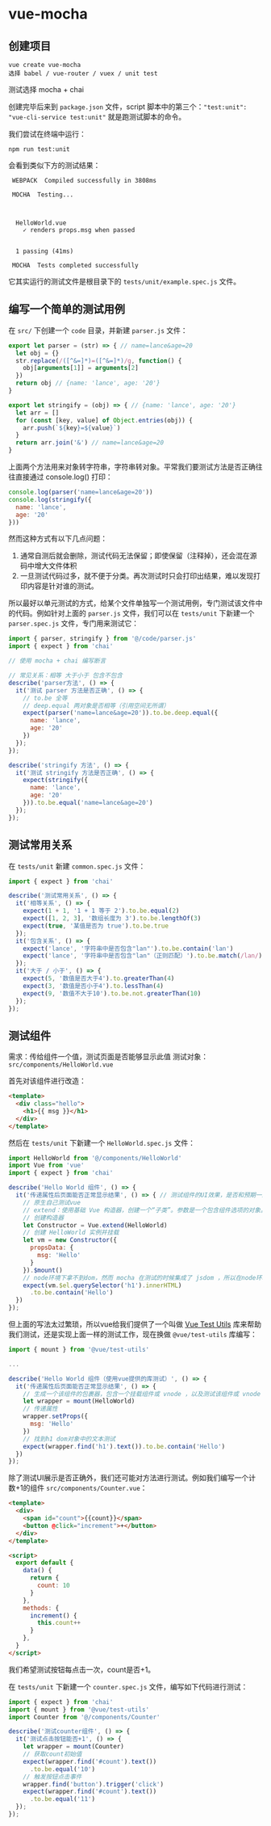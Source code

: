 # vue-mocha

## 创建项目

```shell
vue create vue-mocha
选择 babel / vue-router / vuex / unit test
```

测试选择 mocha + chai

创建完毕后来到 `package.json` 文件，script 脚本中的第三个：`"test:unit": "vue-cli-service test:unit"` 就是跑测试脚本的命令。

我们尝试在终端中运行：

```shell
npm run test:unit
```

会看到类似下方的测试结果：

```shell
 WEBPACK  Compiled successfully in 3808ms

 MOCHA  Testing...



  HelloWorld.vue
    ✓ renders props.msg when passed


  1 passing (41ms)

 MOCHA  Tests completed successfully
```

它其实运行的测试文件是根目录下的 `tests/unit/example.spec.js` 文件。

## 编写一个简单的测试用例

在 `src/` 下创建一个 `code` 目录，并新建 `parser.js` 文件：

```js
export let parser = (str) => { // name=lance&age=20
  let obj = {}
  str.replace(/([^&=]*)=([^&=]*)/g, function() {
    obj[arguments[1]] = arguments[2]
  })
  return obj // {name: 'lance', age: '20'}
}

export let stringify = (obj) => { // {name: 'lance', age: '20'}
  let arr = []
  for (const [key, value] of Object.entries(obj)) {
    arr.push(`${key}=${value}`)
  }
  return arr.join('&') // name=lance&age=20
}
```

上面两个方法用来对象转字符串，字符串转对象。平常我们要测试方法是否正确往往直接通过 console.log() 打印：

```js
console.log(parser('name=lance&age=20'))
console.log(stringify({
  name: 'lance',
  age: '20'
}))
```

然而这种方式有以下几点问题：

1. 通常自测后就会删除，测试代码无法保留；即使保留（注释掉），还会混在源码中增大文件体积
2. 一旦测试代码过多，就不便于分类。再次测试时只会打印出结果，难以发现打印内容是针对谁的测试。

所以最好以单元测试的方式，给某个文件单独写一个测试用例，专门测试该文件中的代码。例如针对上面的 `parser.js` 文件，我们可以在 `tests/unit` 下新建一个 `parser.spec.js` 文件，专门用来测试它：

```js
import { parser, stringify } from '@/code/parser.js'
import { expect } from 'chai'

// 使用 mocha + chai 编写断言

// 常见关系：相等 大于小于 包含不包含
describe('parser方法', () => {
  it('测试 parser 方法是否正确', () => {
    // to.be 全等
    // deep.equal 两对象是否相等（引用空间无所谓）
    expect(parser('name=lance&age=20')).to.be.deep.equal({
      name: 'lance',
      age: '20'
    })
  });
});

describe('stringify 方法', () => {
  it('测试 stringify 方法是否正确', () => {
    expect(stringify({
      name: 'lance',
      age: '20'
    })).to.be.equal('name=lance&age=20')
  });
});
```

## 测试常用关系

在 `tests/unit` 新建 `common.spec.js` 文件：

```js
import { expect } from 'chai'

describe('测试常用关系', () => {
  it('相等关系', () => {
    expect(1 + 1, '1 + 1 等于 2').to.be.equal(2)
    expect([1, 2, 3], '数组长度为 3').to.be.lengthOf(3)
    expect(true, '某值是否为 true').to.be.true
  });
  it('包含关系', () => {
    expect('lance', '字符串中是否包含"lan"').to.be.contain('lan')
    expect('lance', '字符串中是否包含"lan"（正则匹配）').to.be.match(/lan/)
  });
  it('大于 / 小于', () => {
    expect(5, '数值是否大于4').to.greaterThan(4)
    expect(3, '数值是否小于4').to.lessThan(4)
    expect(9, '数值不大于10').to.be.not.greaterThan(10)
  });
});
```

## 测试组件

需求：传给组件一个值，测试页面是否能够显示此值
测试对象：`src/components/HelloWorld.vue`

首先对该组件进行改造：

```html
<template>
  <div class="hello">
    <h1>{{ msg }}</h1>
  </div>
</template>
```

然后在 `tests/unit` 下新建一个 `HelloWorld.spec.js` 文件：

```js
import HelloWorld from '@/components/HelloWorld'
import Vue from 'vue'
import { expect } from 'chai'

describe('Hello World 组件', () => {
  it('传递属性后页面能否正常显示结果', () => { // 测试组件的UI效果，是否和预期一致
    // 原生自己测试vue
    // extend：使用基础 Vue 构造器，创建一个“子类”。参数是一个包含组件选项的对象。
    // 创建构造器
    let Constructor = Vue.extend(HelloWorld)
    // 创建 HelloWorld 实例并挂载
    let vm = new Constructor({
      propsData: {
        msg: 'Hello'
      }
    }).$mount()
    // node环境下拿不到dom，然而 mocha 在测试的时候集成了 jsdom ，所以在node环境下可以拿到dom了
    expect(vm.$el.querySelector('h1').innerHTML)
      .to.be.contain('Hello')
  })
});
```

但上面的写法太过繁琐，所以vue给我们提供了一个叫做 [Vue Test Utils](https://vue-test-utils.vuejs.org/zh/guides/) 库来帮助我们测试，还是实现上面一样的测试工作，现在换做 `@vue/test-utils` 库编写：

```js
import { mount } from '@vue/test-utils'

...

describe('Hello World 组件（使用vue提供的库测试）', () => {
  it('传递属性后页面能否正常显示结果', () => {
    // 生成一个该组件的包裹器，包含一个挂载组件或 vnode ，以及测试该组件或 vnode 的方法
    let wrapper = mount(HelloWorld)
    // 传递属性
    wrapper.setProps({
      msg: 'Hello'
    })
    // 找到h1 dom对象中的文本测试
    expect(wrapper.find('h1').text()).to.be.contain('Hello')
  })
});
```

除了测试UI展示是否正确外，我们还可能对方法进行测试。例如我们编写一个计数+1的组件 `src/components/Counter.vue`：

```html
<template>
  <div>
    <span id="count">{{count}}</span>
    <button @click="increment">+</button>
  </div>
</template>

<script>
  export default {
    data() {
      return {
        count: 10
      }
    },
    methods: {
      increment() {
        this.count++
      }
    },
  }
</script>
```

我们希望测试按钮每点击一次，count是否+1。

在 `tests/unit` 下新建一个 `counter.spec.js` 文件，编写如下代码进行测试：

```js
import { expect } from 'chai'
import { mount } from '@vue/test-utils'
import Counter from '@/components/Counter'

describe('测试counter组件', () => {
  it('测试点击按钮能否+1', () => {
    let wrapper = mount(Counter)
    // 获取count初始值
    expect(wrapper.find('#count').text())
      .to.be.equal('10')
    // 触发按钮点击事件
    wrapper.find('button').trigger('click')
    expect(wrapper.find('#count').text())
      .to.be.equal('11')
  });
});
```
